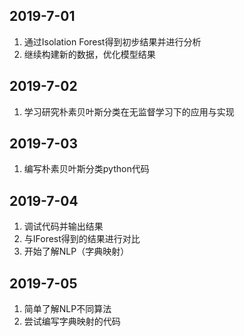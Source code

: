 ## 2019-7-01

1. 通过Isolation Forest得到初步结果并进行分析
2. 继续构建新的数据，优化模型结果

## 2019-7-02

1. 学习研究朴素贝叶斯分类在无监督学习下的应用与实现

## 2019-7-03

1. 编写朴素贝叶斯分类python代码

## 2019-7-04

1. 调试代码并输出结果
2. 与IForest得到的结果进行对比
3. 开始了解NLP（字典映射）

## 2019-7-05

1. 简单了解NLP不同算法
2. 尝试编写字典映射的代码